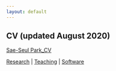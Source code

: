 ```yaml
---
layout: default
---
```


## CV (updated August 2020)

<a href="saepark.github.io/raw/master/pdfs/CV_Sae%20Park_Updated%20Aug%202020.pdf" target="_blank"> Sae-Seul Park_CV </a>

[Research](./research.html) | [Teaching](./teaching.html) | [Software](./software.html)
